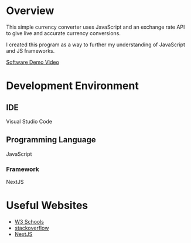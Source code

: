 # Overview

This simple currency converter uses JavaScript and an exchange rate API to give live and accurate currency conversions.

I created this program as a way to further my understanding of JavaScript and JS frameworks.

[Software Demo Video](https://youtu.be/ekZKex9cMak)

# Development Environment

## IDE

Visual Studio Code

## Programming Language

JavaScript

### Framework

NextJS

# Useful Websites

- [W3 Schools](https://www.w3schools.com/cs/index.php)
- [stackoverflow](https://stackoverflow.com/)
- [NextJS](https://nextjs.org/)
